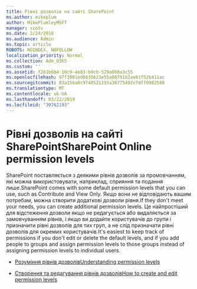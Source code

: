 ```yaml
---
title: Рівні дозволів на сайті SharePoint
ms.author: mikeplum
author: MikePlumleyMSFT
manager: scotv
ms.date: 2/24/2018
ms.audience: Admin
ms.topic: article
ROBOTS: NOINDEX, NOFOLLOW
localization_priority: Normal
ms.collection: Adm_O365
ms.custom: ''
ms.assetid: f2b1b6b4-10c9-4e83-b9cb-529a0b8a3c55
ms.openlocfilehash: 97f1001ed0835623e55a08791b2ae81f52b411ac
ms.sourcegitcommit: 03a156a9c9740521155a30775492c7dff0982588
ms.translationtype: MT
ms.contentlocale: uk-UA
ms.lasthandoff: 03/22/2019
ms.locfileid: "30762193"
---
```

# <a name="sharepoint-online-permission-levels"></a><span data-ttu-id="9349e-102">Рівні дозволів на сайті SharePoint</span><span class="sxs-lookup"><span data-stu-id="9349e-102">SharePoint Online permission levels</span></span>

<span data-ttu-id="9349e-103">SharePoint поставляється з деякими рівнів дозволів за промовчанням, які можна використовувати, наприклад, сприяння та подання лише.</span><span class="sxs-lookup"><span data-stu-id="9349e-103">SharePoint comes with some default permission levels that you can use, such as Contribute and View Only.</span></span> <span data-ttu-id="9349e-104">Якщо вони не відповідають вашим потребам, можна створити додаткові дозволи рівня.</span><span class="sxs-lookup"><span data-stu-id="9349e-104">If they don't meet your needs, you can create additional permission levels.</span></span> <span data-ttu-id="9349e-105">Це найпростіший для відстеження дозволи якщо не редагується або видаляється за замовчуванням рівнів, і якщо ви додайте користувачів до групи і призначити рівні дозволів для тих груп, а не слід призначати рівні дозволів для окремих користувачів.</span><span class="sxs-lookup"><span data-stu-id="9349e-105">It's easiest to keep track of permissions if you don't edit or delete the default levels, and if you add people to groups and assign permission levels to those groups instead of assigning permission levels to individual users.</span></span>
  
- [<span data-ttu-id="9349e-106">Розуміння рівнів дозволів</span><span class="sxs-lookup"><span data-stu-id="9349e-106">Understanding permission levels</span></span>](https://go.microsoft.com/fwlink/?linkid=867071)
    
- [<span data-ttu-id="9349e-107">Створення та редагування рівнів дозволів</span><span class="sxs-lookup"><span data-stu-id="9349e-107">How to create and edit permission levels</span></span>](https://go.microsoft.com/fwlink/?linkid=867072)
    

